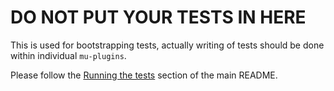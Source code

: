# DO NOT PUT YOUR TESTS IN HERE

This is used for bootstrapping tests, actually writing of tests should be done within individual `mu-plugins`.

Please follow the [Running the tests](https://github.com/boxuk/wp-project-skeleton#running-the-tests) section of the main README.
